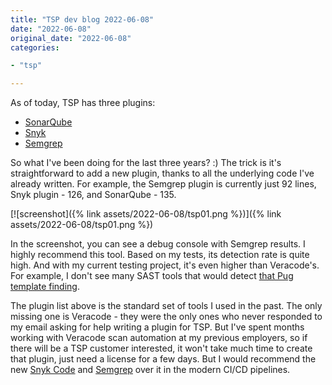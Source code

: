 ```yaml
---
title: "TSP dev blog 2022-06-08"
date: "2022-06-08"
original_date: "2022-06-08"
categories:

- "tsp"

---
```


As of today, TSP has three plugins:

* [SonarQube](https://www.sonarqube.org/)
* [Snyk](https://snyk.io/)
* [Semgrep](https://semgrep.dev)

So what I've been doing for the last three years? :) The trick is it's
straightforward to add a new plugin, thanks to all the underlying code I've
already written. For example, the Semgrep plugin is currently just 92 lines,
Snyk plugin - 126, and SonarQube - 135.

[![screenshot]({% link assets/2022-06-08/tsp01.png %})]({% link assets/2022-06-08/tsp01.png %})

In the screenshot, you can see a debug console with Semgrep results. I highly
recommend this tool. Based on my tests, its detection rate is quite high. And
with my current testing project, it's even higher than Veracode's. For example,
I don't see many SAST tools that would
detect [that Pug template finding](https://github.com/the-scan-project/tsp-vulnerable-app-nodejs-express/blob/main/views/hello.pug).

The plugin list above is the standard set of tools I used in the past. The only
missing one is Veracode - they were the only ones who never responded to my
email asking for help writing a plugin for TSP. But I've spent months working
with Veracode scan automation at my previous employers, so if there will be a
TSP customer interested, it won't take much time to create that plugin, just
need a license for a few days. But I would recommend the
new [Snyk Code](https://snyk.io/product/snyk-code/)
and [Semgrep](https://semgrep.dev/) over it in the modern CI/CD pipelines.
